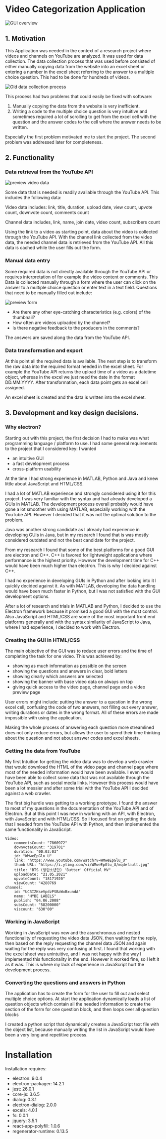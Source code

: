 # Video Categorization Application

![GUI overview](https://github.com/bl4ckp4nther4/Video-Categorization-Application/blob/master/images/screenshots/GUI_overview.PNG?raw=true)

## 1. Motivation

This Application was needed in the context of a research project where videos and channels on YouTube are analyzed.
It was used for data collection.
The data collection process that was used before consisted of either manually copying data from the website into an excel sheet or entering a number in the excel sheet referring to the answer to a multiple choice question.
This had to be done for hundreds of videos.

![Old data collection process](https://github.com/bl4ckp4nther4/Video-Categorization-Application/blob/master/images/screenshots/old_data_collection_process.PNG?raw=true)

This process had two problems that could easily be fixed with software:

1. Manually copying the data from the website is very inefficient.
2. Writing a code to the multiple choice question is very intuitive and sometimes required a lot of scrolling to get from the excel cell with the question and the answer codes to the cell where the answer needs to be written.

Especially the first problem motivated me to start the project. The second problem was addressed later for completeness.

## 2. Functionality

### Data retrieval from the YouTube API

![preview video data](https://github.com/bl4ckp4nther4/Video-Categorization-Application/blob/master/images/screenshots/video_data.PNG?raw=true)

Some data that is needed is readily available through the YouTube API. This includes the following data:

Video data includes: link, title, duration, upload date, view count, upvote count, downvote count, comments count

Channel data includes, link, name, join date, video count, subscribers count

Using the link to a video as starting point, data about the video is collected through the YouTube API.
With the channel link collected from the video data, the needed channel data is retrieved from the YouTube API.
All this data is cached while the user fills out the form.

### Manual data entry

Some required data is not directly available through the YouTube API or requires interpretation of for example the video content or comments. This Data is collected manually through a form where the user can click on the answer to a multiple choice question or enter text in a text field.
Questions that need to be manually filled out include:

![preview form](https://github.com/bl4ckp4nther4/Video-Categorization-Application/blob/master/images/screenshots/form_multiple_choice.PNG?raw=true)

- Are there any other eye-catching characteristics (e.g. colors) of the thumbnail?
- How often are videos uploaded by the channel?
- Is there negative feedback to the producers in the comments?

The answers are saved along the data from the YouTube API.

### Data transformation and export

At this point all the required data is available. The next step is to transform the raw data into the required format needed in the excel sheet. For example the YouTube API returns the upload time of a video as a datetime object, whereas in the excel we just need the date in the format DD.MM.YYYY. After transformation, each data point gets an excel cell assigned.

An excel sheet is created and the data is written into the excel sheet.

## 3. Development and key design decisions.

### Why electron?



Starting out with this project, the first decision I had to make was what programming language / platform to use. I had some general requirements to the project that I considered key:
I wanted

- an intuitive GUI
- a fast development process
- cross-platform usability

At the time I had strong experience in MATLAB, Python and Java and knew little about JavaScript and HTML/CSS.

I had a lot of MATLAB experience and strongly considered using it for this project. I was very familiar with the syntax and had already developed a GUIs in MATLAB. The development process overall probably would have gone a lot smoother with using MATLAB, especially working with the YouTube API. However I decided that it was not the optimal solution to the problem.

Java was another strong candidate as I already had experience in developing GUIs in Java, but in my research I found that is was mostly considered outdated and not the best candidate for the project.

From my research I found that some of the best platforms for a good GUI are electron and C++. C++ is favored for lightweight applications where performance is the highest priority. However the development time for C++ would have been much higher than electron. This is why I decided against C++.

I had no experience in developing GUIs in Python and after looking into it I quickly decided against it. As with MATLAB, developing the data handling would have been much faster in Python, but I was not satisfied with the GUI development options.

After a lot of research and trials in MATLAB and Python, I decided to use the Electron framework because it promised a good GUI with the most control. Also JavaScript and HTML/CSS are some of the most important front end platforms generally and with the syntax similarity of JavaScript to Java, where I had experience, I decided to work with Electron.

### Creating the GUI in HTML/CSS

The main objective of the GUI was to reduce user errors and the time of completing the task for one video. This was achieved by:

- showing as much information as possible on the screen
- showing the questions and answers in clear, bold letters
- showing clearly which answers are selected
- showing the banner with base video data on always on top
- giving quick access to the video page, channel page and a video preview page

User errors might include: putting the answer to a question in the wrong excel cell, confusing the code of two answers, not filling out every answer, writing durations or dates in the wrong format. All of these errors are made impossible with using the application.

Making the whole process of answering each question more streamlined does not only reduce errors, but allows the user to spend their time thinking about the question and not about answer codes and excel sheets.

### Getting the data from YouTube

My first Intuition for getting the video data was to develop a web crawler that would download the HTML of the video page and channel page where most of the needed information would have been available. I even would have been able to collect some data that was not available through the YouTube API, such as social media links. However this process would have been a lot messier and after some trial with the YouTube API I decided against a web crawler.

The first big hurdle was getting to a working prototype. I found the answer to most of my questions in the documentation of the YouTube API and of Electron. But at this point I was new in working with an API, with Electron, with JavaScript and with HTML/CSS. So I focused first on getting the data that I needed from the YouTube API with Python, and then implemented the same functionality in JavaScript.

    Video:
        commentsCount: "7860972"
        downvoteCount: "319701"
        duration: "00:03:03"
        id: "WMweEpGlu_U"
        link: "https://www.youtube.com/watch?v=WMweEpGlu_U"
        thumb URL: "https://i.ytimg.com/vi/WMweEpGlu_U/mqdefault.jpg"
        title: "BTS (방탄소년단) 'Butter' Official MV"
        uploadDate: "21.05.2021"
        upvoteCount: "18171920"
        viewCount: "4280769
    channel:
        id: "UC3IZKseVpdzPSBaWxBxundA"
        name: "HYBE LABELS"
        publish: "04.06.2008"
        subsCount: "58200000"
        viscount: "630"00"

### Working in JavaScript

Working in JavaScript was new and the asynchronous and nested functionality of requesting the video data JSON, then waiting for the reply, then based on the reply requesting the channel data JSON and again waiting for the reply was very confusing at first. I found that working with the excel sheet was unintuitive, and I was not happy with the way I implemented this functionality in the end. However it worked fine, so I left it as it was. This is where my lack of experience in JavaScript hurt the development process.

### Converting the questions and answers in Python

The application has to create the form for the user to fill out and select multiple choice options. At start the application dynamically loads a list of question objects which contain all the needed information to create the section of the form for one question block, and then loops over all question blocks

I created a python script that dynamically creates a JavaScript text file with the object list, because manually writing the list in JavaScript would have been a very long and repetitive process.

# Installation

Installation requires:

- electron: 9.0.4
- electron-packager: 14.2.1
- jest: 26.0.1
- core-js: 3.6.5
- dialog: 0.3.1
- electron-dialog: 2.0.0
- excels: 4.0.1
- fs: 0.0.1
- jquery: 3.5.1
- react-app-polyfill: 1.0.6
- regenerator-runtime: 0.13.5
